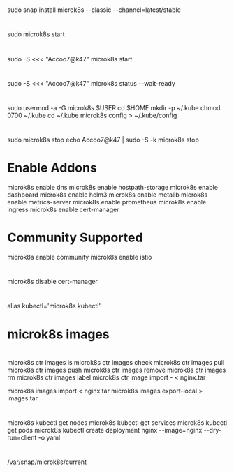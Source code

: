 #
sudo snap install microk8s --classic --channel=latest/stable

#
sudo microk8s start

#
sudo -S <<< "Accoo7@k47" microk8s start

#
sudo -S <<< "Accoo7@k47" microk8s status --wait-ready

#
#
sudo usermod -a -G microk8s $USER
cd $HOME
mkdir -p ~/.kube
chmod 0700 ~/.kube
cd ~/.kube
microk8s config > ~/.kube/config

# 
sudo microk8s stop
echo Accoo7@k47 | sudo -S -k microk8s stop


# Enable Addons
microk8s enable dns
microk8s enable hostpath-storage
microk8s enable dashboard
microk8s enable helm3
microk8s enable metallb
microk8s enable metrics-server
microk8s enable prometheus
microk8s enable ingress
microk8s enable cert-manager

# Community Supported 
microk8s enable community
microk8s enable istio

#
microk8s disable cert-manager

#
alias kubectl='microk8s kubectl'

#
# microk8s images 
#
microk8s ctr images ls
microk8s ctr images check
microk8s ctr images pull
microk8s ctr images push
microk8s ctr images remove
microk8s ctr images rm
microk8s ctr images label
microk8s ctr image import - < nginx.tar

microk8s images import < nginx.tar
microk8s images export-local > images.tar

#
microk8s kubectl get nodes
microk8s kubectl get services
microk8s kubectl get pods
microk8s kubectl create deployment nginx --image=nginx --dry-run=client -o yaml

#
/var/snap/microk8s/current
